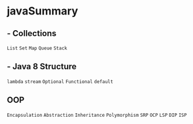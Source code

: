 # javaSummary

## - Collections
``List`` ``Set`` ``Map`` ``Queue`` ``Stack``

## - Java 8 Structure

``lambda`` ``stream`` ``Optional`` ``Functional`` ``default`` 

## OOP

``Encapsulation`` ``Abstraction`` ``Inheritance`` ``Polymorphism`` 
``SRP`` ``OCP`` ``LSP`` ``DIP`` ``ISP``


